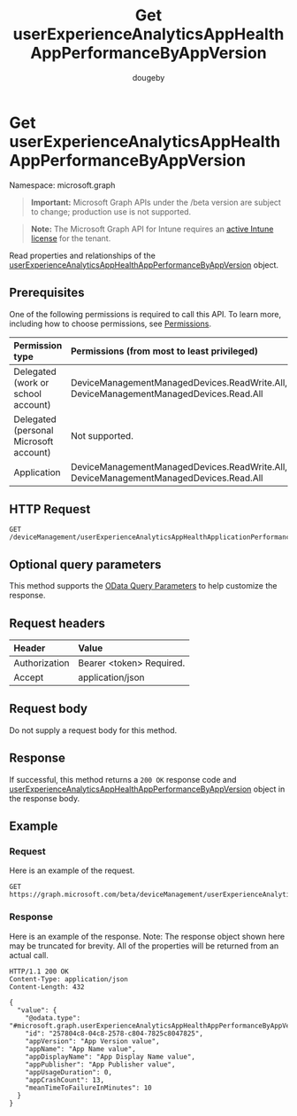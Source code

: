 ﻿---
title: "Get userExperienceAnalyticsAppHealthAppPerformanceByAppVersion"
description: "Read properties and relationships of the userExperienceAnalyticsAppHealthAppPerformanceByAppVersion object."
author: "dougeby"
localization_priority: Normal
ms.prod: "intune"
doc_type: apiPageType
---

# Get userExperienceAnalyticsAppHealthAppPerformanceByAppVersion

Namespace: microsoft.graph

> **Important:** Microsoft Graph APIs under the /beta version are subject to change; production use is not supported.

> **Note:** The Microsoft Graph API for Intune requires an [active Intune license](https://go.microsoft.com/fwlink/?linkid=839381) for the tenant.

Read properties and relationships of the [userExperienceAnalyticsAppHealthAppPerformanceByAppVersion](../resources/intune-devices-userexperienceanalyticsapphealthappperformancebyappversion.md) object.

## Prerequisites

One of the following permissions is required to call this API. To learn more, including how to choose permissions, see [Permissions](/graph/permissions-reference).

| Permission type                        | Permissions (from most to least privileged)                                           |
| :------------------------------------- | :------------------------------------------------------------------------------------ |
| Delegated (work or school account)     | DeviceManagementManagedDevices.ReadWrite.All, DeviceManagementManagedDevices.Read.All |
| Delegated (personal Microsoft account) | Not supported.                                                                        |
| Application                            | DeviceManagementManagedDevices.ReadWrite.All, DeviceManagementManagedDevices.Read.All |

## HTTP Request

<!-- {
  "blockType": "ignored"
}
-->

```http
GET /deviceManagement/userExperienceAnalyticsAppHealthApplicationPerformanceByAppVersion/{userExperienceAnalyticsAppHealthAppPerformanceByAppVersionId}
```

## Optional query parameters

This method supports the [OData Query Parameters](/graph/query-parameters) to help customize the response.

## Request headers

| Header        | Value                          |
| :------------ | :----------------------------- |
| Authorization | Bearer &lt;token&gt; Required. |
| Accept        | application/json               |

## Request body

Do not supply a request body for this method.

## Response

If successful, this method returns a `200 OK` response code and [userExperienceAnalyticsAppHealthAppPerformanceByAppVersion](../resources/intune-devices-userexperienceanalyticsapphealthappperformancebyappversion.md) object in the response body.

## Example

### Request

Here is an example of the request.

```http
GET https://graph.microsoft.com/beta/deviceManagement/userExperienceAnalyticsAppHealthApplicationPerformanceByAppVersion/{userExperienceAnalyticsAppHealthAppPerformanceByAppVersionId}
```

### Response

Here is an example of the response. Note: The response object shown here may be truncated for brevity. All of the properties will be returned from an actual call.

```http
HTTP/1.1 200 OK
Content-Type: application/json
Content-Length: 432

{
  "value": {
    "@odata.type": "#microsoft.graph.userExperienceAnalyticsAppHealthAppPerformanceByAppVersion",
    "id": "257804c8-04c8-2578-c804-7825c8047825",
    "appVersion": "App Version value",
    "appName": "App Name value",
    "appDisplayName": "App Display Name value",
    "appPublisher": "App Publisher value",
    "appUsageDuration": 0,
    "appCrashCount": 13,
    "meanTimeToFailureInMinutes": 10
  }
}
```
